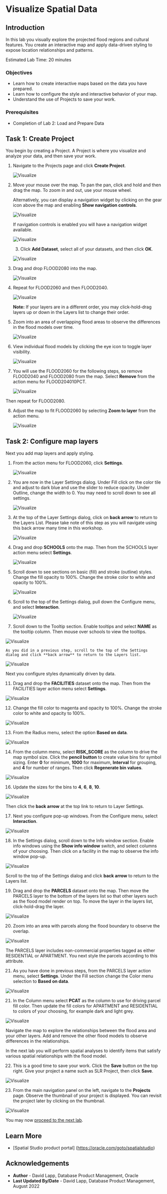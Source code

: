 # Visualize Spatial Data


## Introduction

In this lab you visually explore the projected flood regions and cultural features. You create an interactive map and apply data-driven styling to expose location relationships and patterns.

Estimated Lab Time: 20 minutes


### Objectives

* Learn how to create interactive maps based on the data you have prepared.
* Learn how to configure the style and interactive behavior of your map.
* Understand the use of Projects to save your work.

### Prerequisites

* Completion of Lab 2: Load and Prepare Data


## Task 1: Create Project

You begin by creating a Project. A Project is where you visualize and analyze your data, and then save your work.

1. Navigate to the Projects page and click **Create Project**.

   ![Visualize](images/vis-01.png)


2. Move your mouse over the map. To pan the pan, click and hold and then drag the map. To zoom in and out, use your mouse wheel. 

   Alternatively, you can display a navigation widget by clicking on the gear icon above the map and enabling **Show navigation controls**.

   ![Visualize](images/vis-01a.png)

   If navigation controls is enabled you will have a navigation widget available. 

   ![Visualize](images/vis-01b.png)

   3. Click **Add Dataset**, select all of your datasets, and then click **OK**.

   ![Visualize](images/vis-02.png)

4. Drag and drop FLOOD2080 into the map. 

   ![Visualize](images/vis-03.png)

5. Repeat for FLOOD2060 and then FLOOD2040.

   ![Visualize](images/vis-04.png)

   **Note:** If your layers are in a different order, you may click-hold-drag layers up or down in the Layers list to change their order.

6. Zoom into an area of overlapping flood areas to observe the differences in the flood models over time. 

   ![Visualize](images/vis-05.png)

7. View individual flood models by clicking the eye icon to toggle layer visibility.  

   ![Visualize](images/vis-06.png)

8. You will use the FLOOD2060 for the following steps, so remove FLOOD2040 and FLOOD2080 from the map. Select **Remove** from the action menu for FLOOD204010PCT.

   ![Visualize](images/vis-07.png)

  Then repeat for FLOOD2080.

8. Adjust the map to fit FLOOD2060 by selecting **Zoom to layer** from the action menu.

   ![Visualize](images/vis-08.png)

## Task 2: Configure map layers

Next you add map layers and apply styling.

1. From the action menu for FLOOD2060, click **Settings**.

   ![Visualize](images/vis-09.png)

2. You are now in the Layer Settings dialog. Under Fill click on the color tile and adjust to dark blue and use the slider to reduce opacity. Under Outline, change the width to 0. You may need to scroll down to see all settings.

   ![Visualize](images/vis-10.png)

3. At the top of the Layer Settings dialog, click on **back arrow** to return to the Layers List. Please take note of this step as you will navigate using this back arrow many time in this workshop. 

   ![Visualize](images/vis-11.png)

4. Drag and drop **SCHOOLS** onto the map. Then from the SCHOOLS layer action menu select **Settings**.

   ![Visualize](images/vis-12.png)


5. Scroll down to see sections on basic (fill) and stroke (outline) styles. Change the fill opacity to 100%. Change the stroke color to white and opacity to 100%.

   ![Visualize](images/vis-16.png)

6. Scroll to the top of the Settings dialog, pull down the Configure menu, and select **Interaction**.

   ![Visualize](images/vis-17.png)

7.  Scroll down to the Tooltip section. Enable tooltips and select **NAME** as the tooltip column. Then mouse over schools to view the tooltips.

   ![Visualize](images/vis-18.png)

    As you did in a previous step, scroll to the top of the Settings dialog and click **back arrow** to return to the Layers list.
   
   ![Visualize](images/vis-18a.png)


   Next you configure styles dynamically driven by data.

11. Drag and drop the **FACILITIES** dataset onto the map. Then from the FACILITIES layer action menu select **Settings**.

   ![Visualize](images/vis-19.png)

12. Change the fill color to magenta and opacity to 100%. Change the stroke color to white and opacity to 100%.

   ![Visualize](images/vis-20.png)


13. From the Radius menu, select the option **Based on data**.

   ![Visualize](images/vis-21.png)

14. From the column menu, select **RISK_SCORE** as the column to drive the map symbol size. Click the **pencil button** to create value bins for symbol sizing. Enter **0** for minimum, **1000** for maximum,  **Interval** for grouping, and **4** for number of ranges. Then click **Regenerate bin values**.

   ![Visualize](images/vis-23.png)

16. Update the sizes for the bins to **4**, **6**, **8**, **10**.

   ![Visualize](images/vis-24.png)

   Then click the **back arrow** at the top link to return to Layer Settings.

17. Next you configure pop-up windows. From the Configure menu, select **Interaction**.

   ![Visualize](images/vis-25.png)

18. In the Settings dialog, scroll down to the Info window section. Enable info windows using the **Show info window** switch, and select columns of your choosing. Then click on a facility in the map to observe the info window pop-up.

   ![Visualize](images/vis-26.png)

  Scroll to the top of the Settings dialog and click **back arrow** to return to the Layers list.

19. Drag and drop the **PARCELS** dataset onto the map. Then move the PARCELS layer to the bottom of the layers list so that other layers such as the flood model render on top. To move the layer in the layers list, click-hold-drag the layer. 

   ![Visualize](images/vis-27.png)

20. Zoom into an area with parcels along the flood boundary to observe the overlap.

   ![Visualize](images/vis-28.png)


 The PARCELS layer includes non-commercial properties tagged as either RESIDENTIAL or APARTMENT.  You next style the parcels according to this attribute.

21. As you have done in previous steps, from the PARCELS layer action menu, select **Settings**. Under the Fill section change the Color menu selection to **Based on data**.

   ![Visualize](images/vis-29.png)

21. In the Column menu select **PCAT** as the column to use for driving parcel fill color. Then update the fill colors for APARTMENT and RESIDENTIAL to colors of your choosing, for example dark and light grey.

   ![Visualize](images/vis-30.png)

   Navigate the map to explore the relationships between the flood area and your other layers. Add and remove the other flood models to observe differences in the relationships.

   In the next lab you will perform spatial analyses to identify items that satisfy various spatial relationships with the flood model.  

22. This is a good time to save your work. Click the **Save** button on the top right. Give your project a name such as SLR Project, then click **Save**.

   ![Visualize](images/vis-31.png)


23. From the main navigation panel on the left, navigate to the **Projects** page. Observe the thumbnail of your project is displayed. You can revisit the project later by clicking on the thumbnail.

   ![Visualize](images/vis-32.png)


You may now [proceed to the next lab](#next).

## Learn More
* [Spatial Studio product portal] (https://oracle.com/goto/spatialstudio)

## Acknowledgements
* **Author** - David Lapp, Database Product Management, Oracle
* **Last Updated By/Date** - David Lapp, Database Product Management, August 2022
